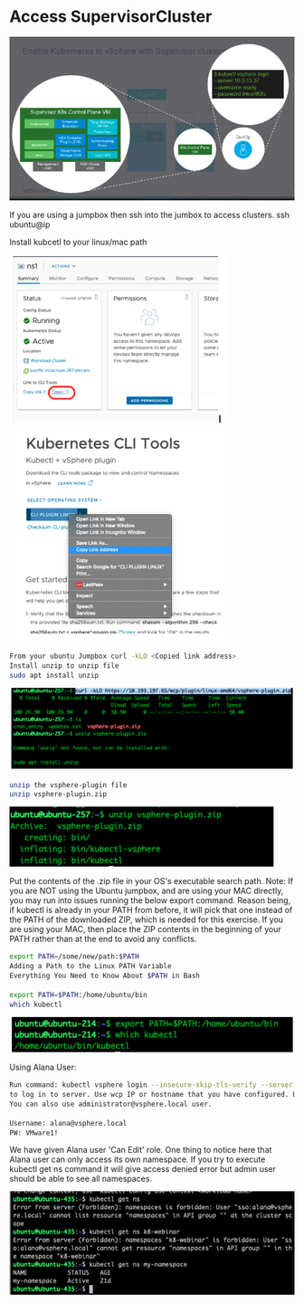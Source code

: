 # Access SupervisorCluster

![](../.././images/supervisor1.png)

If you are using a jumpbox then ssh into the jumbox to access clusters.
ssh ubuntu@ip

Install kubcetl to your linux/mac path

![](../.././images/kubectl3.png)

![](../.././images/kubectl4.png)

```bash
From your ubuntu Jumpbox curl -kLO <Copied link address>
Install unzip to unzip file
sudo apt install unzip
```


![](../.././images/kubectl5.png)
```bash
unzip the vsphere-plugin file
unzip vsphere-plugin.zip
```

![](../.././images/kubectl6.png)

Put the contents of the .zip file in your OS's executable search path.
Note: If you are NOT using the Ubuntu jumpbox, and are using your MAC directly, you may run into issues running the below export command. Reason being,  if  kubectl is already in your PATH from before, it will pick that one instead of the PATH of the downloaded ZIP, which is needed for this exercise. If you are using your MAC, then place the ZIP contents in the beginning of your PATH rather than at the end to avoid any conflicts. 

```bash
export PATH=/some/new/path:$PATH
Adding a Path to the Linux PATH Variable
Everything You Need to Know About $PATH in Bash

export PATH=$PATH:/home/ubuntu/bin
which kubectl
```

![](../.././images/kubectl7.png)

Using Alana User:

```bash
Run command: kubectl vsphere login --insecure-skip-tls-verify --server your-wcp-server -u alana@vsphere.local
to log in to server. Use wcp IP or hostname that you have configured. User your admin credentials
You can also use administrator@vsphere.local user.

Username: alana@vsphere.local
PW: VMware1!
```

We have given Alana user 'Can Edit' role. One thing to notice here that Alana user can only access its own namespace. If you try to execute kubectl get ns command it will give access denied error but admin user should be able to see all namespaces.

![](../../images/alana.png)



